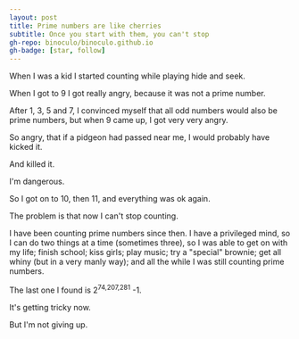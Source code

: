 ```yaml
---
layout: post
title: Prime numbers are like cherries
subtitle: Once you start with them, you can't stop
gh-repo: binoculo/binoculo.github.io
gh-badge: [star, follow]
---
```


When I was a kid I started counting while playing hide and seek.

When I got to 9 I got really angry, because it was not a prime number.

After 1, 3, 5 and 7, I convinced myself that all odd numbers would also be prime numbers, but when 9 came up, I got very very angry.

So angry, that if a pidgeon had passed near me, I would probably have kicked it.

And killed it.

I'm dangerous.

So I got on to 10, then 11, and everything was ok again.

The problem is that now I can't stop counting.

I have been counting prime numbers since then. I have a privileged mind, so I can do two things at a time (sometimes three), so I was able to get on with my life; finish school; kiss girls; play music; try a "special" brownie; get all whiny (but in a very manly way); and all the while I was still counting prime numbers.

The last one I found is 2<sup>74,207,281</sup> -1.

It's getting tricky now.

But I'm not giving up.
